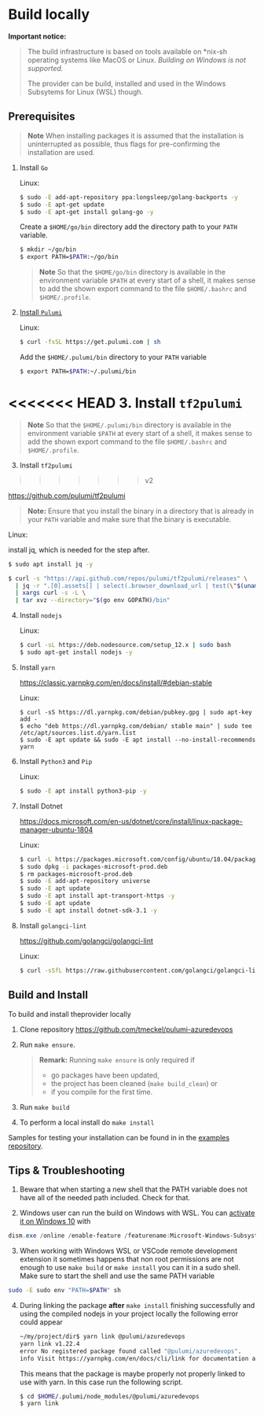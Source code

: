 # Build locally

**Important notice:**

> The build infrastructure is based on tools available on *nix-sh operating
> systems like MacOS or Linux. _Building on Windows is not supported._
>
> The provider can be build, installed and used in the Windows Subsytems for
> Linux (WSL) though.

## Prerequisites

 > **Note**
 > When installing packages it is assumed that the installation is uninterrupted as possible, thus flags for pre-confirming the installation are used.

1. Install `Go`

   Linux:

   ```sh
   $ sudo -E add-apt-repository ppa:longsleep/golang-backports -y
   $ sudo -E apt-get update
   $ sudo -E apt-get install golang-go -y
   ```

   Create a `$HOME/go/bin` directory add the directory path to your `PATH` variable.

   ```sh
   $ mkdir ~/go/bin
   $ export PATH=$PATH:~/go/bin
   ```

   > **Note**
   > So that the `$HOME/go/bin` directory is available in the environment
   > variable `$PATH` at every start of a shell, it makes sense to add the
   > shown export command to the file `$HOME/.bashrc` and `$HOME/.profile`.

2. [Install `Pulumi`](https://www.pulumi.com/docs/get-started/azure/install-pulumi/)

   Linux:

   ```sh
   $ curl -fsSL https://get.pulumi.com | sh
   ```

   Add the `$HOME/.pulumi/bin` directory to your `PATH` variable

   ```sh
   $ export PATH=$PATH:~/.pulumi/bin
   ```

<<<<<<< HEAD
3. Install `tf2pulumi`
=======
   > **Note**
   > So that the `$HOME/.pulumi/bin` directory is available in the environment
   > variable `$PATH` at every start of a shell, it makes sense to add the
   > shown export command to the file `$HOME/.bashrc` and `$HOME/.profile`.

3. Install `tf2pulumi`
>>>>>>> v2

   https://github.com/pulumi/tf2pulumi

   > **Note:**
   > Ensure that you install the binary in a directory that is already in your `PATH`
   > variable and make sure that the binary is executable.

   Linux:

   install jq, which is needed for the step after.

   ```sh
   $ sudo apt install jq -y
   ```

   ```sh
   $ curl -s "https://api.github.com/repos/pulumi/tf2pulumi/releases" \
     | jq -r ".[0].assets[] | select(.browser_download_url | test(\"$(uname | tr '[:upper:]' '[:lower:]')\")) | .browser_download_url" \
     | xargs curl -s -L \
     | tar xvz --directory="$(go env GOPATH)/bin"
   ```

4. Install `nodejs`

   Linux:

   ```sh
   $ curl -sL https://deb.nodesource.com/setup_12.x | sudo bash
   $ sudo apt-get install nodejs -y
   ```

5. Install `yarn`

   https://classic.yarnpkg.com/en/docs/install/#debian-stable

   Linux:

   ```
   $ curl -sS https://dl.yarnpkg.com/debian/pubkey.gpg | sudo apt-key add -
   $ echo "deb https://dl.yarnpkg.com/debian/ stable main" | sudo tee /etc/apt/sources.list.d/yarn.list
   $ sudo -E apt update && sudo -E apt install --no-install-recommends yarn
   ```

6. Install `Python3` and `Pip`

   Linux:

   ```sh
   $ sudo -E apt install python3-pip -y
   ```

7. Install Dotnet

   https://docs.microsoft.com/en-us/dotnet/core/install/linux-package-manager-ubuntu-1804

   Linux:

   ```sh
   $ curl -L https://packages.microsoft.com/config/ubuntu/18.04/packages-microsoft-prod.deb --output packages-microsoft-prod.deb
   $ sudo dpkg -i packages-microsoft-prod.deb
   $ rm packages-microsoft-prod.deb
   $ sudo -E add-apt-repository universe
   $ sudo -E apt update
   $ sudo -E apt install apt-transport-https -y
   $ sudo -E apt update
   $ sudo -E apt install dotnet-sdk-3.1 -y
   ```

8. Install `golangci-lint`

   https://github.com/golangci/golangci-lint

   Linux:

   ```sh
   $ curl -sSfL https://raw.githubusercontent.com/golangci/golangci-lint/master/install.sh | sh -s -- -b $(go env GOPATH)/bin v1.25.0
   ```

## Build and Install

To build and install theprovider locally

1. Clone repository https://github.com/tmeckel/pulumi-azuredevops

2. Run `make ensure`.

   > **Remark:**
   > Running `make ensure` is only required if
   >
   > * go packages have been updated,
   > * the project has been cleaned (`make build_clean`) or
   > * if you compile for the first time.
   >

3. Run `make build`

4. To perform a local install do `make install`

Samples for testing your installation can be found in in the [examples repository](https://github.com/tmeckel/pulumi-azuredevops-samples).

## Tips & Troubleshooting

1. Beware that when starting a new shell that the PATH variable does not have all of the needed path included. Check for that.

2. Windows user can run the build on Windows with WSL. You can [activate it on Windows 10](https://docs.microsoft.com/en-us/windows/wsl/install-win10) with
```powershell
dism.exe /online /enable-feature /featurename:Microsoft-Windows-Subsystem-Linux /all /norestart
```

3. When working with Windows WSL or VSCode remote development extension it sometimes happens that non root permissions are not enough to use `make build` or `make install` you can it in a sudo shell. Make sure to start the shell and use the same PATH variable
```sh
sudo -E sudo env "PATH=$PATH" sh
```

4. During linking the package **after** `make install` finishing successfully and using the compiled nodejs in your project locally the following error could appear

    ```sh
    ~/my/project/dir$ yarn link @pulumi/azuredevops
    yarn link v1.22.4
    error No registered package found called "@pulumi/azuredevops".
    info Visit https://yarnpkg.com/en/docs/cli/link for documentation about this command.
    ```

   This means that the package is maybe properly not properly linked to use with yarn. In this case run the following script.

   ```sh
   $ cd $HOME/.pulumi/node_modules/@pulumi/azuredevops
   $ yarn link
   ```
